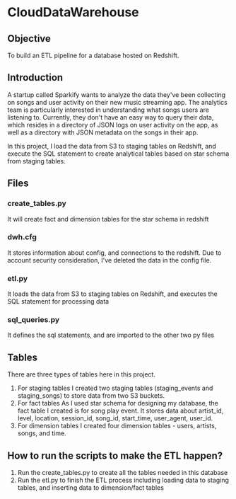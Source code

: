# CloudDataWarehouse

## Objective
To build an ETL pipeline for a database hosted on Redshift. 


## Introduction
A startup called Sparkify wants to analyze the data they've been collecting on songs and user activity on their new music streaming app. The analytics team is particularly interested in understanding what songs users are listening to. Currently, they don't have an easy way to query their data, which resides in a directory of JSON logs on user activity on the app, as well as a directory with JSON metadata on the songs in their app.

In this project, I load the data from S3 to staging tables on Redshift, and execute the SQL statement to create analytical tables
based on star schema from staging tables. 

## Files 
### create_tables.py 
It will create fact and dimension tables for the star schema in redshift 

### dwh.cfg 
It stores information about config, and connections to the redshift. Due to account security consideration, I've deleted the data in the config file. 

### etl.py
It loads the data from S3 to staging tables on Redshift, and executes the SQL statement for processing data 

### sql_queries.py
It defines the sql statements, and are imported to the other two py files 

## Tables
There are three types of tables here in this project. 
1. For staging tables 
I created two staging tables (staging_events and staging_songs) to store data from two S3 buckets. 
2. For fact tables 
As I used star schema for designing my database, the fact table I created is for song play event. It stores data about artist_id, level, location, session_id, song_id, start_time, user_agent, user_id. 
3. For dimension tables 
I created four dimension tables - users, artists, songs, and time. 

## How to run the scripts to make the ETL happen? 
1. Run the create_tables.py to create all the tables needed in this database 
2. Run the etl.py to finish the ETL process including loading data to staging tables, and inserting data to dimension/fact tables 
